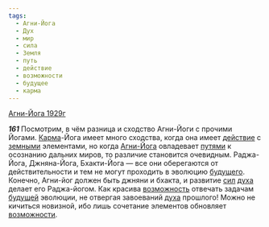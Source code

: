 ```yaml
---
tags:
  - Агни-Йога
  - Дух
  - мир
  - сила
  - Земля
  - путь
  - действие
  - возможности
  - будущее
  - карма
---
```


[Агни-Йога 1929г](/agni/1929)

___161___
Посмотрим, в чём разница и сходство Агни-Йоги с прочими Йогами. [Карма](/tag/#карма)-Йога имеет много сходства, когда она имеет [действие](/tag/#действие) с [земными](/tag/#Земля) элементами, но когда [Агни-Йога](/tag/#Агни-Йога) овладевает [путями](/tag/#путь) к осознанию дальних миров, то различие становится очевидным. Раджа-Йога, Джняна-Йога, Бхакти-Йога — все они оберегаются от действительности и тем не могут проходить в эволюцию [будущего](/tag/#будущее). Конечно, Агни-йог должен быть джняни и бхакта, и развитие [сил](/tag/#сила) [духа](/tag/#Дух) делает его Раджа-йогом. Как красива [возможность](/tag/#[возможности](/tag/#возможности)) отвечать задачам [будущей](/tag/#будущее) эволюции, не отвергая завоеваний [духа](/tag/#Дух) прошлого! Можно не кичиться новизной, ибо лишь сочетание элементов обновляет [возможности](/tag/#возможности).
